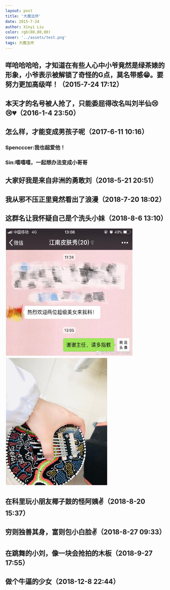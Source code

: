 ```yaml
---
layout: post
title: '大魔法师'
date: 2015-7-24
author: Xinyi Liu
color: rgb(80,80,80)
cover: '../assets/test.png'
tags: 大魔法师
---
```


## 咩哈哈哈哈，才知道在有些人心中小爷竟然是绿茶婊的形象，小爷表示被解锁了奇怪的G点，莫名带感😁。要努力更加高级咩！（2015-7-24 17:12）

## 本天才的名号被人抢了，只能委屈得改名叫刘半仙😢😢💔（2016-1-4 23:50）

## 怎么样，才能变成男孩子呢（2017-6-11 10:16）

### Spencccer:我也超爱他！
### Sin:嘻嘻嘻，一起想办法变成小哥哥

## 大家好我是来自非洲的勇敢刘（2018-5-21 20:51）

## 我从邪不压正里竟然看出了浪漫（2018-7-20 18:02）

## 这群名让我怀疑自己是个洗头小妹（2018-8-6 13:10）
<div style="float:left;border:solid 1px 000;margin:2px;"><img src="/assets/2018-8-6 13-10.jpg" alt="screenshot" title="screenshot" width="400" height="400" ></div>
<div style="float:left;border:solid 1px 000;margin:2px;"><img src="/assets/2018-8-20 15-37.jpg" alt="screenshot" title="screenshot" width="320" height="400" ></div>
<div style="clear:both;"></div>

## 在科里玩小朋友椰子鼓的怪阿姨✌️（2018-8-20 15:37）

## 穷则独善其身，富则包小白脸✌️（2018-8-27 09:33）

## 在跳舞的小刘，像一块会抢拍的木板（2018-9-27 17:55）

## 做个牛逼的少女（2018-12-8 22:44）